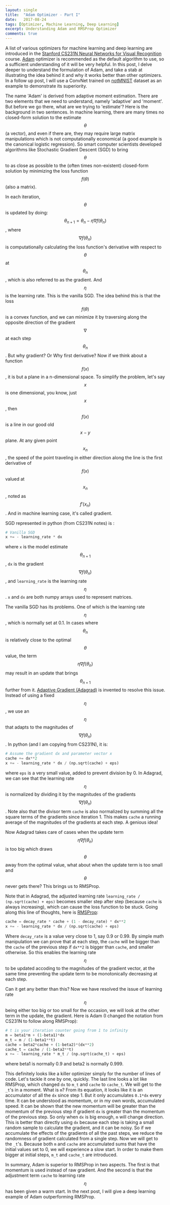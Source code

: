 ```yaml
---
layout: single
title:  "Adam Optimizer - Part I"
date:   2017-08-24
tags: [Optimizer, Machine Learning, Deep Learning]
excerpt: Understanding Adam and RMSProp Optimizer
comments: true
---
```

A list of various optimizers for machine learning and deep learning are introduced in the [Stanford CS231N Neural Networks for Visual Recognition](http://cs231n.github.io/neural-networks-3/#second) course. [Adam](https://arxiv.org/pdf/1412.6980.pdf) optimizer is recommended as the default algorithm to use, so a sufficient understanding of it will be very helpful. In this post, I delve deeper to understand the formulation of Adam, and take a stab at illustrating the idea behind it and why it works better than other optimizers. In a follow up post, I will use a ConvNet trained on [notMNIST](http://yaroslavvb.blogspot.com/2011/09/notmnist-dataset.html) dataset as an example to demonstrate its superiority.  

The name 'Adam' is derived from adaptive moment estimation. There are two elements that we need to understand, namely 'adaptive' and 'moment'. But before we go there, what are we trying to 'estimate'? Here is the background in two sentences. In machine learning, there are many times no closed-form solution to the estimate $$ \theta $$ (a vector), and even if there are, they may require large matrix manipulations which is not computationally economical (a good example is the canonical logistic regression). So smart computer scientists developed algorithms like Stochastic Gradient Descent (SGD) to bring $$ \theta $$ to as close as possible to the (often times non-existent) closed-form solution by minimizing the loss function $$ f(\theta) $$ (also a matrix). 

In each iteration, $$ \theta $$ is updated by doing: $$ \theta_{n+1} = \theta_n - \eta\nabla f(\theta_n)$$, where $$\nabla f(\theta_n)$$ is computationally calculating the loss function's derivative with respect to $$\theta$$ at $$\theta_n$$, which is also referred to as the gradient. And $$\eta$$ is the learning rate. This is the vanilla SGD. The idea behind this is that the loss $$f(\theta)$$ is a convex function, and we can minimize it by traversing along the opposite direction of the gradient $$\nabla$$ at each step $$\theta_n$$. But why gradient? Or Why first derivative? Now if we think about a function $$f(x)$$, it is but a plane in a n-dimensional space. To simplify the problem, let's say $$x$$ is one dimensional, you know, just $$x$$, then $$f(x)$$ is a line in our good old $$x-y$$ plane. At any given point $$x_n$$, the speed of the point traveling in either direction along the line is the first derivative of $$f(x) $$ valued at $$x_n$$, noted as $$f'(x_n)$$. And in machine learning case, it's called gradient.   

SGD represented in python (from CS231N notes) is :

```python
# Vanilla SGD
x += - learning_rate * dx
```
where ```x``` is the model estimate $$\theta_{n+1}$$, ```dx``` is the gradient $$\nabla f(\theta_n)$$, and ```learning_rate``` is the learning rate $$\eta$$. ```x``` and ```dx``` are both numpy arrays used to represent matrices. 

The vanilla SGD has its problems. One of which is the learning rate $$ \eta $$, which is normally set at 0.1. In cases where $$\theta_n$$ is relatively close to the optimal $$\theta$$ value, the term $$\eta\nabla f(\theta_n)$$ may result in an update that brings $$\theta_{n+1}$$ further from it. [Adaptive Gradient (Adagrad)](http://www.jmlr.org/papers/volume12/duchi11a/duchi11a.pdf) is invented to resolve this issue. Instead of using a fixed $$\eta$$, we use an $$\eta$$ that adapts to the magnitudes of $$\nabla f(\theta_n)$$. In python (and I am copying from CS231N), it is:

```python
# Assume the gradient dx and parameter vector x
cache += dx**2
x += - learning_rate * dx / (np.sqrt(cache) + eps)
```
where ```eps``` is a very small value, added to prevent division by 0. 
In Adagrad, we can see that the learning rate $$\eta$$ is normalized by dividing it by the magnitudes of the gradients $$\nabla f(\theta_n)$$. Note also that the divisor term ```cache``` is also normalized by summing all the square terms of the gradients since iteration 1. This makes ```cache``` a running average of the magnitudes of the gradients at each step. A genious idea! 

Now Adagrad takes care of cases when the update term $$\eta\nabla f(\theta_n)$$ is too big which draws $$\theta$$ away from the optimal value, what about when the update term is too small and $$\theta$$ never gets there? This brings us to RMSProp. 

Note that in Adagrad, the adjusted learning rate ```learning_rate / (np.sqrt(cache) + eps)``` becomes smaller step after step (because ```cache``` is always increasing), which can cause the loss function to be stuck. Going along this line of thoughts, here is [RMSProp](http://www.cs.toronto.edu/~tijmen/csc321/slides/lecture_slides_lec6.pdf): 

```python
cache = decay_rate * cache + (1 - decay_rate) * dx**2
x += - learning_rate * dx / (np.sqrt(cache) + eps)
```
Where ```decay_rate``` is a value very close to 1, say 0.9 or 0.99. By simple math manipulation we can prove that at each step, the ```cache``` will be bigger than the ```cache``` of the previous step if ```dx**2``` is bigger than ```cache```, and smaller otherwise. So this enables the learning rate $$\eta$$ to be updated accoding to the magnitudes of the gradient vector, at the same time preventing the update term to be monotonically decreasing at each step. 

Can it get any better than this? Now we have resolved the issue of learning rate $$\eta$$ being either too big or too small for the occasion, we will look at the other term in the update, the gradient. Here is Adam (I changed the notation from CS231N to follow along RMSProp):

```python
# t is your iteration counter going from 1 to infinity
m = beta1*m + (1-beta1)*dx
m_t = m / (1-beta1**t)
cache = beta2*cache + (1-beta2)*(dx**2)
cache_t = cache / (1-beta2**t)
x += - learning_rate * m_t / (np.sqrt(cache_t) + eps)
```
where beta1 is normally 0.9 and beta2 is normally 0.999. 

This definitely looks like a killer optimizer simply for the number of lines of code. Let's tackle it one by one, quickly. The last line looks a lot like RMSProp, which changed ```dx``` to ```m_t``` and ```cache``` to ```cache_t```. We will get to the ```_t```'s in a moment. What is ```m```? From its equation, it looks like it is an accumulator of all the ```dx``` since step 1. But it only accumulates ```0.1*dx``` every time. It can be understood as momentum, or in my own words, accumulated speed. It can be shown that the new momentum will be greater than the momentum of the previous step if gradient ```dx``` is greater than the momentum of the previous step. So only when ```dx``` is big enough, ```m``` will change direction. This is better than directly using ```dx``` because each step is taking a small random sample to calculate the gradient, and it can be noisy. So if we accumulate the effects of the gradients of all the past steps, we reduce the randomness of gradient calculated from a single step. Now we will get to the ```_t```'s. Because both ```m``` and ```cache``` are accumulated sums that have the initial values set to 0, we will experience a slow start. In order to make them bigger at initial steps, ```m_t``` and ```cache_t``` are introduced. 

In summary, Adam is superior to RMSProp in two aspects. The first is that momentum is used instead of raw gradient. And the second is that the adjustment term ```cache``` to learning rate $$\eta$$ has been given a warm start. In the next post, I will give a deep learning example of Adam outperforming RMSProp. 
